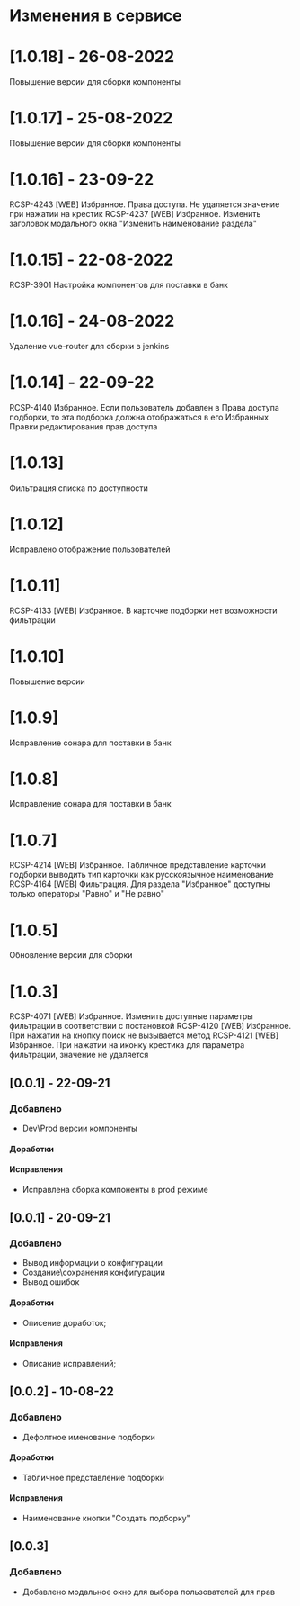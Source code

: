 # Изменения в сервисе

# [1.0.18] - 26-08-2022
Повышение версии для сборки компоненты

# [1.0.17] - 25-08-2022
Повышение версии для сборки компоненты

# [1.0.16] - 23-09-22
RCSP-4243 [WEB] Избранное. Права доступа. Не удаляется значение при нажатии на крестик
RCSP-4237 [WEB] Избранное. Изменить заголовок модального окна "Изменить наименование раздела"

# [1.0.15] - 22-08-2022
RCSP-3901 Настройка компонентов для поставки в банк

# [1.0.16] - 24-08-2022
Удаление vue-router для сборки в jenkins

# [1.0.14] - 22-09-22
RCSP-4140 Избранное. Если пользователь добавлен в Права доступа подборки, то эта подборка должна отображаться в его Избранных Правки редактирования прав доступа

# [1.0.13]
Фильтрация списка по доступности

# [1.0.12]
Исправлено отображение пользователей

# [1.0.11]
RCSP-4133 [WEB] Избранное. В карточке подборки нет возможности фильтрации

# [1.0.10]
Повышение версии

# [1.0.9]
Исправление сонара для поставки в банк

# [1.0.8]
Исправление сонара для поставки в банк

# [1.0.7]
RCSP-4214 [WEB] Избранное. Табличное представление карточки подборки выводить тип карточки как русскоязычное наименование
RCSP-4164 [WEB] Фильтрация. Для раздела "Избранное" доступны только операторы "Равно" и "Не равно"

# [1.0.5]
Обновление версии для сборки

# [1.0.3]
RCSP-4071 [WEB] Избранное. Изменить доступные параметры фильтрации в соответствии с постановкой
RCSP-4120 [WEB] Избранное. При нажатии на кнопку поиск не вызывается метод
RCSP-4121 [WEB] Избранное. При нажатии на иконку крестика для параметра фильтрации, значение не удаляется

## [0.0.1] - 22-09-21 

### Добавлено 

- Dev\Prod версии компоненты

#### Доработки


#### Исправления

- Исправлена сборка компоненты в prod режиме


## [0.0.1] - 20-09-21 

### Добавлено 

- Вывод информации о конфигурации
- Создание\сохранения конфигурации
- Вывод ошибок

#### Доработки

- Описение доработок;

#### Исправления

- Описание исправлений;

## [0.0.2] - 10-08-22

### Добавлено 

- Дефолтное именование подборки

#### Доработки

- Табличное представление подборки

#### Исправления

- Наименование кнопки "Создать подборку" 

## [0.0.3]

### Добавлено 

- Добавлено модальное окно для выбора пользователей для прав

